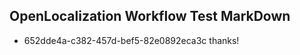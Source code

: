 ## OpenLocalization Workflow Test MarkDown
* 652dde4a-c382-457d-bef5-82e0892eca3c thanks!

<!--HONumber=Oct16_HO3-->


